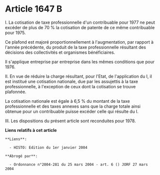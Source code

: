 # Article 1647 B

I. La cotisation de taxe professionnelle d'un contribuable pour 1977 ne peut excéder de plus de 70 % la cotisation de patente
de ce même contribuable pour 1975.

Ce plafond est majoré proportionnellement à l'augmentation, par rapport à l'année précédente, du produit de la taxe
professionnelle résultant des décisions des collectivités et organismes bénéficiaires.

Il s'applique entreprise par entreprise dans les mêmes conditions que pour 1976.

II. En vue de réduire la charge résultant, pour l'Etat, de l'application du I, il est institué une cotisation nationale, due
par les assujettis à la taxe professionnelle, à l'exception de ceux dont la cotisation se trouve plafonnée.

La cotisation nationale est égale à 6,5 % du montant de la taxe professionnelle et des taxes annexes sans que la charge
totale ainsi obtenue pour un contribuable puisse excéder celle qui résulte du I.

III. Les dispositions du présent article sont reconduites pour 1978.

**Liens relatifs à cet article**

	**Liens**:

	  - HISTO: Edition du 1er janvier 2004

	**Abrogé par**:

	  - Ordonnance n°2004-281 du 25 mars 2004 - art. 6 () JORF 27 mars 2004
